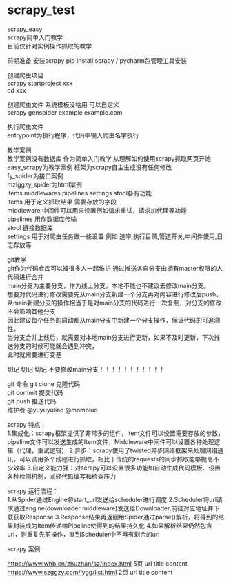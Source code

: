 # scrapy_test  
scrapy_easy  
scrapy简单入门教学  
目前仅针对实例操作抓取的教学  

前期准备
安装scrapy
pip install scrapy / pycharm包管理工具安装  

创建爬虫项目   
scrapy startproject xxx  
cd xxx  

创建爬虫文件 系统模板没啥用 可以自定义   
scrapy genspider example example.com  

执行爬虫文件  
entrypoint为执行程序，代码中输入爬虫名字执行  

教学案例  
教学案例没有数据库  作为简单入门教学 从理解如何使用scrapy抓取网页开始    
easy_scrapy为教学案例 框架为scrapy自主生成没有任何修改  
fy_spider为接口案例  
mzlggzy_spider为html案例  
items middlewares pipelines settings stool各有功能  
items 用于定义抓取结果 需要存放的字段  
middleware 中间件可以用来设置例如请求重试，请求加代理等功能   
pipelines 用作数据库传输  
stool 链接数据库  
settings  用于对爬虫任务做一些设置  例如 速率,执行目录,管道开关,中间件使用,日志存放等  

git教学  
git作为代码仓库可以被很多人一起维护 通过推送各自分支由拥有master权限的人代码进行合并    
main分支为主要分支，作为线上分支，本地不能也不建议去修改main分支。    
想要对代码进行修改需要先从main分支新建一个分支再对内容进行修改后push。     
从main新建分支的操作相当于是对main分支的代码进行一次复制，对分支的修改不会影响其他分支  
因此建议每个任务的启动都从main分支中新建一个分支操作，保证代码的可追溯性。  
当分支合并上线后，就需要对本地main分支进行更新，如果不及时更新，下次推送分支的时候可能就会遇到冲突，    
此时就需要进行变基  

切记 切记 切记 不要修改main分支！！！！！！！！！！！

git 命令
git clone  克隆代码  
git commit 提交代码  
git push 推送代码  
维护者 @yuyuyuliao @momoluo 


scrapy 特点：  
1.集成化：scrapy框架提供了非常多的组件，item文件可以设置需要存放的参数，pipeline文件可以发送生成的Item文件，Middleware中间件可以设置各种处理逻辑（代理，重试逻辑）
2.异步：scrapy使用了twisted异步网络框架来处理网络通讯，可以调用多个线程进行抓取，相比于传统的requests的同步抓取能够提高不少效率
3.自定义能力强：对scrapy可以设置很多功能如自动生成代码模板、设置各种检测机制，减轻代码编写和检查压力

scrapy 运行流程：  
1.从Spider通过Engine将start_url发送给scheduler进行调度
2.Scheduler将url请求通过engine(downloader middleware)发送给Downloader,前往对应地址并下载获取Response
3.Response结果再返回给Spider通过parse()解析，将得到的结果封装成为Item传递给Pipeline使得到的结果持久化
4.如果解析结果仍然包含url，则重复先前操作，直到Scheduler中不再有剩余的url

scrapy 案例:    

https://www.whb.cn/zhuzhan/sz/index.html 5页 url title content  
https://www.szggzy.com/jygg/list.html 2页 url title content 


